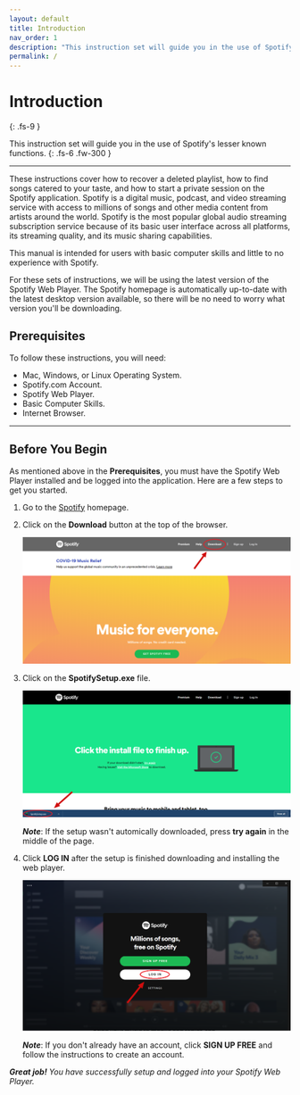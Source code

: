 ```yaml
---
layout: default
title: Introduction
nav_order: 1
description: "This instruction set will guide you in the use of Spotify's lesser known functions."
permalink: /
---
```


# Introduction
{: .fs-9 }

This instruction set will guide you in the use of Spotify's lesser known functions.
{: .fs-6 .fw-300 }

---

These instructions cover how to recover a deleted playlist, how to find songs catered to your taste, and how to start a private session on the Spotify application. Spotify is a digital music, podcast, and video streaming service with access to millions of songs and other media content from artists around the world. Spotify is the most popular global audio streaming subscription service because of its basic user interface across all platforms, its streaming quality, and its music sharing capabilities.

This manual is intended for users with basic computer skills and little to no experience with Spotify.

For these sets of instructions, we will be using the latest version of the Spotify Web Player. The Spotify homepage is automatically up-to-date with the latest desktop version available, so there will be no need to worry what version you'll be downloading. 

## Prerequisites

To follow these instructions, you will need:

* Mac, Windows, or Linux Operating System.
* Spotify.com Account.
* Spotify Web Player.
* Basic Computer Skills.
* Internet Browser.

---

## Before You Begin

As mentioned above in the **Prerequisites**, you must have the Spotify Web Player installed and be logged into the application. Here are a few steps to get you started.

1. Go to the [Spotify](https://www.spotify.com/us/) homepage.

2. Click on the **Download** button at the top of the browser.  

    ![HomePage](assets/images/Spotify_homepage.png?raw=true)

3. Click on the **SpotifySetup.exe** file.  

    ![DownloadPage](assets/images/Downloaded_page.png?raw=true)

    **_Note_**: If the setup wasn't automically downloaded, press **try again** in the middle of the page.

4. Click **LOG IN** after the setup is finished downloading and installing the web player.  

    ![WebPlayerLogIn](assets/images/Spotify_web_player.png?raw=true)

    **_Note_**: If you don't already have an account, click **SIGN UP FREE** and follow the instructions to create an account.

_**Great job!** You have successfully setup and logged into your Spotify Web Player._

